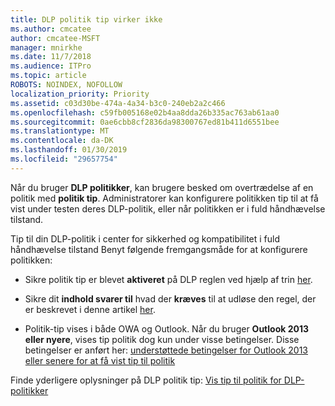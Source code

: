 ```yaml
---
title: DLP politik tip virker ikke
ms.author: cmcatee
author: cmcatee-MSFT
manager: mnirkhe
ms.date: 11/7/2018
ms.audience: ITPro
ms.topic: article
ROBOTS: NOINDEX, NOFOLLOW
localization_priority: Priority
ms.assetid: c03d30be-474a-4a34-b3c0-240eb2a2c466
ms.openlocfilehash: c59fb005168e02b4aa8dda26b335ac763ab61aa0
ms.sourcegitcommit: 0ae6cbb8cf2836da98300767ed81b411d6551bee
ms.translationtype: MT
ms.contentlocale: da-DK
ms.lasthandoff: 01/30/2019
ms.locfileid: "29657754"
---
```

Når du bruger **DLP politikker**, kan brugere besked om overtrædelse af en politik med **politik tip**. Administratorer kan konfigurere politikken tip til at få vist under testen deres DLP-politik, eller når politikken er i fuld håndhævelse tilstand. 
  
Tip til din DLP-politik i center for sikkerhed og kompatibilitet i fuld håndhævelse tilstand Benyt følgende fremgangsmåde for at konfigurere politikken:
  
- Sikre politik tip er blevet **aktiveret** på DLP reglen ved hjælp af trin [her](https://docs.microsoft.com/office365/securitycompliance/use-notifications-and-policy-tips).
    
- Sikre dit **indhold svarer til** hvad der **kræves** til at udløse den regel, der er beskrevet i denne artikel [her](https://docs.microsoft.com/office365/securitycompliance/what-the-sensitive-information-types-look-for).
    
- Politik-tip vises i både OWA og Outlook. Når du bruger **Outlook 2013 eller nyere**, vises tip politik dog kun under visse betingelser. Disse betingelser er anført her: [understøttede betingelser for Outlook 2013 eller senere for at få vist tip til politik](https://docs.microsoft.com/office365/securitycompliance/use-notifications-and-policy-tips#outlook-2013-and-later-supports-showing-policy-tips-for-only-some-conditions)
    
Finde yderligere oplysninger på DLP politik tip: [Vis tip til politik for DLP-politikker](https://docs.microsoft.com/office365/securitycompliance/use-notifications-and-policy-tips)
  

